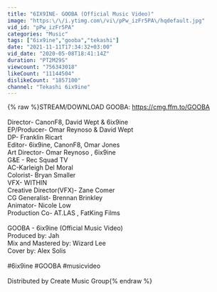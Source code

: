 ```yaml
---
title: "6IX9INE- GOOBA (Official Music Video)"
image: "https:\/\/i.ytimg.com\/vi\/pPw_izFr5PA\/hqdefault.jpg"
vid_id: "pPw_izFr5PA"
categories: "Music"
tags: ["6ix9ine","gooba","tekashi"]
date: "2021-11-11T17:34:32+03:00"
vid_date: "2020-05-08T18:41:14Z"
duration: "PT2M29S"
viewcount: "756343018"
likeCount: "11144504"
dislikeCount: "1857100"
channel: "Tekashi 6ix9ine"
---
```

{% raw %}STREAM/DOWNLOAD GOOBA: <a rel="nofollow" target="blank" href="https://cmg.ffm.to/GOOBA">https://cmg.ffm.to/GOOBA</a><br /><br />Director- CanonF8, David Wept &amp; 6ix9ine <br />EP/Producer- Omar Reynoso &amp; David Wept <br />DP- Franklin Ricart <br />Editor- 6ix9ine, CanonF8, Omar Jones <br />Art Director- Omar Reynoso , 6ix9ine<br />G&amp;E - Rec Squad TV<br />AC-Karleigh Del Moral<br />Colorist- Bryan Smaller <br />VFX- WITHIN <br />Creative Director(VFX)- Zane Comer<br />CG Generalist- Brennan Brinkley <br />Animator- Nicole Low<br />Production Co- AT.LAS , FatKing Films<br /><br />GOOBA - 6ix9ine (Official Music Video)<br />Produced by: Jah<br />Mix and Mastered by: Wizard Lee<br />Cover by: Alex Solis<br /><br />#6ix9ine #GOOBA #musicvideo<br /><br />Distributed by Create Music Group{% endraw %}
